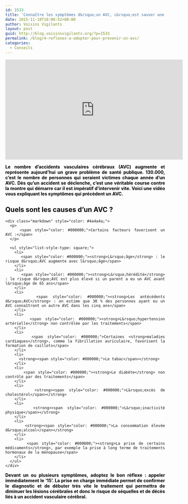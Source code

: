 ```yaml
---
id: 1533
title: 'Connaître les symptômes d&rsquo;un AVC, c&rsquo;est sauver une vie !'
date: 2015-11-10T10:00:52+00:00
author: Voisins Vigilants
layout: post
guid: http://blog.voisinsvigilants.org/?p=1533
permalink: /blog/4-reflexes-a-adopter-pour-prevenir-un-avc/
categories:
  - Conseils
---
```


<iframe width="560" height="315" src="https://www.youtube.com/embed/_Fz6nvPuOQw" frameborder="0" allow="accelerometer; autoplay; encrypted-media; gyroscope; picture-in-picture" allowfullscreen></iframe>


<p style="text-align: justify;">
  <span style="font-weight: bold; color: #000000;">Le nombre d&rsquo;accidents vasculaires cérébraux (AVC) augmente et représente aujourd&rsquo;hui un grave problème de santé publique. 130.000, c&rsquo;est le nombre de personnes qui seraient victimes chaque année d&rsquo;un AVC. Dès qu&rsquo;un accident se déclenche, c&rsquo;est une véritable course contre la montre qui démarre car il est impératif d&rsquo;intervenir vite. Voici une vidéo vous expliquant les symptômes qui précèdent un AVC.</span>
</p>



<div class="markdown" style="text-align: justify;">
  <div class="markdown">
    <h2 id="les-causes-de-lavc" class="theme-color anchor-paragraph">
      <strong><span style="color: #000000;">Quels sont les causes d&rsquo;un AVC ?</span></strong>
    </h2>
    
    <div class="markdown" style="color: #4a4a4a;">
      <p>
        <span style="color: #000000;">Certains facteurs favorisent un AVC :</span>
      </p>
      
      <ul style="list-style-type: square;">
        <li>
          <span style="color: #000000;"><strong>L&rsquo;âge</strong> : le risque d&rsquo;AVC augmente avec l&rsquo;âge</span>
        </li>
        <li>
          <span style="color: #000000;"><strong>L&rsquo;hérédité</strong> : le risque d&rsquo;AVC est plus élevé si un parent a eu un AVC avant l&rsquo;âge de 65 ans</span>
        </li>
        <li>
          <span style="color: #000000;"><strong>Les antécédents d&rsquo;AVC</strong> : on estime que 30 % des personnes ayant eu un AVC connaîtront un autre AVC dans les cinq ans</span>
        </li>
        <li>
          <span style="color: #000000;"><strong>L&rsquo;hypertension artérielle</strong> non contrôlée par les traitements</span>
        </li>
        <li>
          <span style="color: #000000;">Certaines <strong>maladies cardiaques</strong>, comme la fibrillation auriculaire, favorisent la formation de caillots</span>
        </li>
        <li>
          <strong><span style="color: #000000;">Le tabac</span></strong>
        </li>
        <li>
          <span style="color: #000000;"><strong>Le diabète</strong> non contrôlé par des traitements</span>
        </li>
        <li>
          <strong><span style="color: #000000;">L&rsquo;excès de cholestérol</span></strong>
        </li>
        <li>
          <strong><span style="color: #000000;">L&rsquo;inactivité physique</span></strong>
        </li>
        <li>
          <strong><span style="color: #000000;">La consommation élevée d&rsquo;alcool</span></strong>
        </li>
        <li>
          <span style="color: #000000;"><strong>La prise de certains médicaments</strong>, par exemple la prise à long terme de traitements hormonaux de la ménopause</span>
        </li>
      </ul>
    </div>
  </div>
</div>

<p style="text-align: justify;">
  <span style="color: #000000;"><strong>Devant un ou plusieurs symptômes, adoptez le bon réflexe : appeler immédiatement le ‘15’. La prise en charge immédiate permet de confirmer le diagnostic et de débuter très vite le traitement qui permettra de diminuer les lésions cérébrales et donc le risque de séquelles et de décès liés à un accident vasculaire cérébral.</strong></span>
</p>
